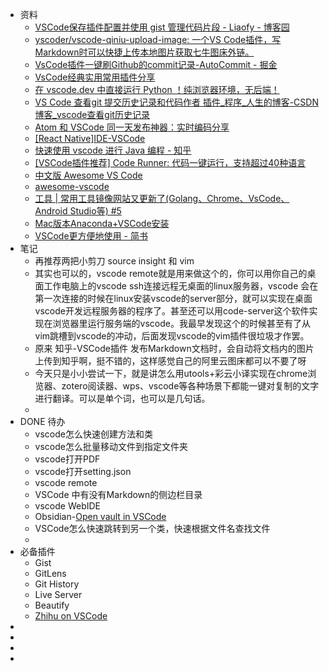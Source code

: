 - 资料
	- [VSCode保存插件配置并使用 gist 管理代码片段 - Liaofy - 博客园](https://www.cnblogs.com/fayin/p/8257845.html)
	- [yscoder/vscode-qiniu-upload-image: 一个VS Code插件，写Markdown时可以快捷上传本地图片获取七牛图床外链。](https://github.com/yscoder/vscode-qiniu-upload-image)
	- [VsCode插件一键刷Github的commit记录-AutoCommit - 掘金](https://juejin.cn/post/6844904046357135374)
	- [VsCode经典实用常用插件分享](http://mp.weixin.qq.com/s?__biz=MzU4NzYwNDAwMg==&mid=2247518091&idx=2&sn=55ac658d03bd6e8953d748acc9cd2968&chksm=fdeb4ec6ca9cc7d040bb1baeca345dfff4a4056968843f840b0a4b0f802ae8e0781b864de6ef&mpshare=1&scene=1&srcid=121360ZHA4NwbLYsuxyMELJR&sharer_sharetime=1639328271153&sharer_shareid=b7c991d3cd23094f535ad602a652c37b#rd)
	- [在 vscode.dev 中直接运行 Python ！纯浏览器环境，无后端！](http://www.tuicool.com/wx/uQJz2mq)
	- [VS Code 查看git 提交历史记录和代码作者 插件_程序_人生的博客-CSDN博客_vscode查看git历史记录](https://blog.csdn.net/qyl_0316/article/details/102585127)
	- [Atom 和 VSCode 同一天发布神器：实时编码分享](https://zhuanlan.zhihu.com/p/31103044)
	- [[React Native]IDE-VSCode](https://www.jianshu.com/p/bdf36dd8bf58)
	- [快速使用 vscode 进行 Java 编程 - 知乎](https://zhuanlan.zhihu.com/p/35176928)
	- [[VSCode插件推荐] Code Runner: 代码一键运行，支持超过40种语言](https://zhuanlan.zhihu.com/p/54861567)
	- [中文版 Awesome VS Code](https://link.zhihu.com/?target=https%3A//github.com/formulahendry/awesome-vscode-cn)
	- [awesome-vscode](https://link.zhihu.com/?target=https%3A//github.com/viatsko/awesome-vscode)
	- [工具 | 常用工具镜像网站又更新了(Golang、Chrome、VsCode、Android Studio等) #5](https://mp.weixin.qq.com/s/lY_zC1qs_rmDiMlYRbKW9A)
	- [Mac版本Anaconda+VSCode安装](https://shimo.im/docs/yb2PpRwuAHcvoNB6/read)
	- [VSCode更方便地使用 - 简书](https://www.jianshu.com/p/4942cb2beb55)
- 笔记
	- 再推荐两把小剪刀 source insight 和 vim
	- 其实也可以的，vscode remote就是用来做这个的，你可以用你自己的桌面工作电脑上的vscode ssh连接远程无桌面的linux服务器，vscode 会在第一次连接的时候在linux安装vscode的server部分，就可以实现在桌面vscode开发远程服务器的程序了。甚至还可以用code-server这个软件实现在浏览器里运行服务端的vscode。我最早发现这个的时候甚至有了从vim跳槽到vscode的冲动，后面发现vscode的vim插件很垃圾才作罢。
	- 原来 知乎-VSCode插件 发布Markdown文档时，会自动将文档内的图片上传到知乎啊，挺不错的，这样感觉自己的阿里云图床都可以不要了呀
	- 今天只是小小尝试一下，就是讲怎么用utools+彩云小译实现在chrome浏览器、zotero阅读器、wps、vscode等各种场景下都能一键对复制的文字进行翻译。可以是单个词，也可以是几句话。
	-
- DONE 待办
	- vscode怎么快速创建⽅法和类
	- vscode怎么批量移动⽂件到指定⽂件夹
	- vscode打开PDF
	- vscode打开setting.json
	- vscode remote
	- VSCode 中有没有Markdown的侧边栏⽬录
	- vscode WebIDE
	- Obsidian-[Open vault in VSCode](https://gitee.com/whghcyx/obsidian-plugin/blob/master/plugin/open-vscode.zip)
	- VSCode怎么快速跳转到另一个类，快速根据文件名查找文件
	-
- 必备插件
	- Gist
	- GitLens
	- Git History
	- Live Server
	- Beautify
	- [Zhihu on VSCode](https://zhuanlan.zhihu.com/p/106057556)
-
-
-
-